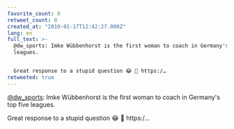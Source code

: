 ```yaml
---
favorite_count: 0
retweet_count: 0
created_at: "2019-01-17T12:42:27.000Z"
lang: en
full_text: >-
  @dw_sports: Imke Wübbenhorst is the first woman to coach in Germany's top five
  leagues.


  Great response to a stupid question 😂 👏 https:/…
retweeted: true
---
```


[@dw_sports](https://twitter.com/dw_sports): Imke Wübbenhorst is the first woman
to coach in Germany's top five leagues.

Great response to a stupid question 😂 👏 https:/…
